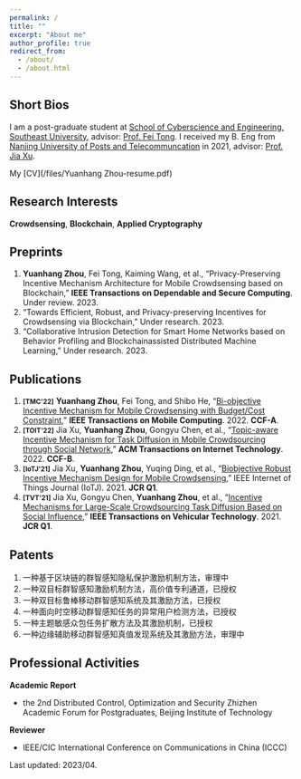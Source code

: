 ```yaml
---
permalink: /
title: ""
excerpt: "About me"
author_profile: true
redirect_from: 
  - /about/
  - /about.html
---
```


Short Bios
------
I am a post-graduate student at [School of Cyberscience and Engineering, Southeast University](https://cyber.seu.edu.cn/), advisor: [Prof. Fei Tong](https://cyber.seu.edu.cn/tf4/list.htm). I received my B. Eng from [Nanjing University of Posts and Telecommuncation](http://www.njupt.edu.cn/) in 2021, advisor: [Prof. Jia Xu](https://xujia-njupt.github.io/xujia.github.io/).

My [CV](/files/Yuanhang Zhou-resume.pdf)

Research Interests
------
**Crowdsensing**, **Blockchain**, **Applied Cryptography**

Preprints
------
1. **Yuanhang Zhou**, Fei Tong, Kaiming Wang, et al., “Privacy-Preserving Incentive Mechanism Architecture
for Mobile Crowdsensing based on Blockchain,” **IEEE Transactions on Dependable and Secure Computing**. Under review. 2023.
1. “Towards Efficient, Robust, and Privacy-preserving Incentives for Crowdsensing via Blockchain,” Under
research. 2023.
1. “Collaborative Intrusion Detection for Smart Home Networks based on Behavior Profiling and Blockchainassisted Distributed Machine Learning,” Under research. 2023.

Publications
------
1. **<small>[TMC'22]</small>** **Yuanhang Zhou**, Fei Tong, and Shibo He, “[Bi-objective Incentive Mechanism for Mobile Crowdsensing with Budget/Cost Constraint](https://ieeexplore.ieee.org/abstract/document/9992184),” **IEEE Transactions on Mobile Computing**. 2022. **CCF-A**.
1. **<small>[TOIT'22]</small>** Jia Xu, **Yuanhang Zhou**, Gongyu Chen, et al., “[Topic-aware Incentive Mechanism for Task Diffusion in Mobile Crowdsourcing through Social Network](https://dl.acm.org/doi/abs/10.1145/3487580),” **ACM Transactions on Internet Technology**. 2022. **CCF-B**.
1. **<small>[IoTJ'21]</small>** Jia Xu, **Yuanhang Zhou**, Yuqing Ding, et al., “[Biobjective Robust Incentive Mechanism Design for Mobile Crowdsensing](https://ieeexplore.ieee.org/abstract/document/9403382),” IEEE Internet of Things Journal (IoTJ). 2021. **JCR Q1**.
1. **<small>[TVT'21]</small>** Jia Xu, Gongyu Chen, **Yuanhang Zhou**, et al., “[Incentive Mechanisms for Large-Scale Crowdsourcing Task Diffusion Based on Social Influence](https://ieeexplore.ieee.org/abstract/document/9369101),” **IEEE Transactions on Vehicular Technology**. 2021. **JCR Q1**.

Patents
------
1. 一种基于区块链的群智感知隐私保护激励机制方法，审理中 
1. 一种双目标群智感知激励机制方法，高价值专利通道，已授权 
1. 一种双目标鲁棒移动群智感知系统及其激励方法，已授权
1. 一种面向时空移动群智感知任务的异常用户检测方法，已授权
1. 一种主题敏感众包任务扩散方法及其激励机制，已授权
1. 一种边缘辅助移动群智感知真值发现系统及其激励方法，审理中

Professional Activities
-----
**Academic Report**
- the 2nd Distributed Control, Optimization and Security Zhizhen Academic Forum for Postgraduates, Beijing Institute of Technology

**Reviewer**
- IEEE/CIC International Conference on Communications in China (ICCC)


Last updated: 2023/04.
